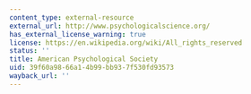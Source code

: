 ```yaml
---
content_type: external-resource
external_url: http://www.psychologicalscience.org/
has_external_license_warning: true
license: https://en.wikipedia.org/wiki/All_rights_reserved
status: ''
title: American Psychological Society
uid: 39f60a98-66a1-4b99-bb93-7f530fd93573
wayback_url: ''
---
```

